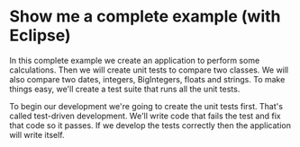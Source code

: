# Show me a complete example \(with Eclipse\)

In this complete example we create an application to perform some calculations. Then we will create unit tests to compare two classes. We will also compare two dates, integers, BigIntegers, floats and strings. To make things easy, we'll create a test suite that runs all the unit tests.

To begin our development we're going to create the unit tests first. That's called test-driven development. We'll write code that fails the test and fix that code so it passes. If we develop the tests correctly then the application will write itself.

